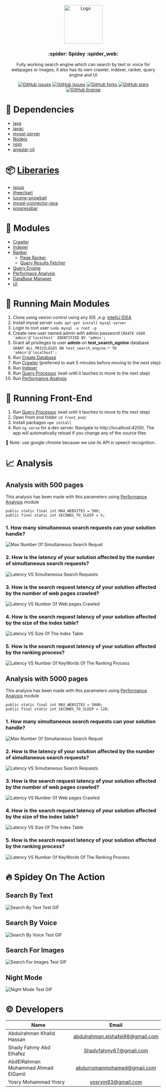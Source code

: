 <br />
<br />
<p align="center">
  <a href="https://github.com/shadyfahmy/SearchEngine">
    <img src="readme_images/spidey.png" alt="Logo" width="125" height="125">
  </a>
  
  <h3 align="center">:spider: Spidey :spider_web:</h3>

  <p align="center">
    Fully working search engine which can search by text or voice for webpages or images, it also has its own crawler, indexer, ranker, query engine and UI
  </p>
</p>

</div>

<div align="center">

[![GitHub issues](https://img.shields.io/github/contributors/shadyfahmy/SearchEngine)](https://github.com/shadyfahmy/SearchEngine/contributors)
[![GitHub issues](https://img.shields.io/github/issues/shadyfahmy/SearchEngine)](https://github.com/shadyfahmy/SearchEngine/issues)
[![GitHub forks](https://img.shields.io/github/forks/shadyfahmy/SearchEngine)](https://github.com/shadyfahmy/SearchEngine/network)
[![GitHub stars](https://img.shields.io/github/stars/shadyfahmy/SearchEngine)](https://github.com/shadyfahmy/SearchEngine/stargazers)
[![GitHub license](https://img.shields.io/github/license/shadyfahmy/SearchEngine)](https://github.com/shadyfahmy/SearchEngine/blob/master/LICENSE)

</div>

# :construction_worker: Dependencies

- [java](https://www.java.com)
- [javac](https://docs.oracle.com/javase/8/docs/technotes/tools/windows/javac.html)
- [mysql-server](https://dev.mysql.com)
- [Nodejs](https://nodejs.org)
- [npm](https://www.npmjs.com)
- [angular-cli](https://angular.io/cli)

# :package: [Liberaries](/lib)

- [jsoup](https://jsoup.org)
- [jfreechart](http://www.jfree.org/jfreechart/)
- [lucene-snowball](http://www.java2s.com/Code/Jar/a/Downloadapachelucenesnowballjar.htm)
- [mysql-connector-java](https://dev.mysql.com/downloads/connector/j/5.1.html)
- [progressbar](http://www.java2s.com/Code/Jar/p/Downloadprogressbar14171jar.htm)

# :pencil: Modules

- [Crawler](/src/crawler)
- [Indexer](/src/indexer)
- [Ranker](/src/ranker/)
  - [Page Ranker](/src/ranker/PageRanker.java)
  - [Query Results Fetcher](/src/ranker/QueryResultsFetcher.java)
- [Query Engine](/query_processor)
- [Performace Analysis](/src/performance_analysis)
- [DataBase Manager](/src/k2_algorithmic_warmup/database_manager)
- [UI](/front_end)

# :rocket: Running Main Modules

1. Clone using vesion control using any IDE ,e.g: [IntelliJ IDEA](https://www.jetbrains.com/help/idea/set-up-a-git-repository.html)
2. Install mysql server
   `sudo apt-get install mysql-server`
3. Login to root user
   `sudo mysql -u root -p`
4. Create new user named admin with admin password
   `CREATE USER 'admin'@'localhost' IDENTIFIED BY 'admin';`
5. Grant all privileges to user **admin** on **test_search_egnine** database
   `GRANT ALL PRIVILEGES ON test_search_engine.* TO 'admin'@'localhost';`
6. Run [Create Database](/src/database_manager/CreateDatabase.java)
7. Run [Crawler](/src/crawler/Crawler.java) (preferred to wait 5 minutes before moving to the next step)
8. Run [Indexer](/src/indexer/Indexer.java)
9. Run [Query Processor](/query_processor/src/main/java/com/search/queryprocessor/QueryprocessorApplication.java) (wait until it lauches to move to the next step)
10. Run [Performance Analysis](/src/performance_analysis/PerformanceAnalysis.java)

# :art: Running Front-End

1. Run [Query Processor](/query_processor/src/main/java/com/search/queryprocessor/QueryprocessorApplication.java) (wait until it lauches to move to the next step)
2. Open front end folder
   `cd front_end/`
3. Install packages
   `npm install`
4. Run `ng serve` for a dev server. Navigate to http://localhost:4200/. The app will automatically reload if you change any of the source files

:memo: Note: use google chrome because we use its API in speech recognition.

# :chart_with_upwards_trend: Analysis

## Analysis with 500 pages

This analysis has been made with this parameters using [Performance Analysis](/src/performance_analysis/PerformanceAnalysis.java) module

```
public static final int MAX_WEBSITES = 500;
public final static int SECONDS_TO_SLEEP = 5;
```

### 1. How many simultaneous search requests can your solution handle?

![Max Number Of Simultaneous Search Requet](readme_images/max_num_sim_search_requests_500.png)

### 2. How is the latency of your solution affected by the number of simultaneous search requests?

![Latency VS Simultaneous Search Requests](readme_images/latency_vs_sim_num_requests_500.png)

### 3. How is the search request latency of your solution affected by the number of web pages crawled?

![Latency VS Number Of Web pages Crawled](readme_images/latency_vs_crawled_num_500.png)

### 4. How is the search request latency of your solution affected by the size of the index table?

![Latency VS Size Of The Index Table](readme_images/latency_vs_indexed_num_500.png)

### 5. How is the search request latency of your solution affected by the ranking process?

![Latency VS Number Of KeyWords Of The Ranking Process](readme_images/latency_vs_num_keywords_500.png)

## Analysis with 5000 pages

This analysis has been made with this parameters using [Performance Analysis](/src/performance_analysis/PerformanceAnalysis.java) module

```
public static final int MAX_WEBSITES = 5000;
public final static int SECONDS_TO_SLEEP = 120;
```

### 1. How many simultaneous search requests can your solution handle?

![Max Number Of Simultaneous Search Requet](readme_images/max_num_sim_search_requests_5000.png)

### 2. How is the latency of your solution affected by the number of simultaneous search requests?

![Latency VS Simultaneous Search Requests](readme_images/latency_vs_sim_num_requests_5000.png)

### 3. How is the search request latency of your solution affected by the number of web pages crawled?

![Latency VS Number Of Web pages Crawled](readme_images/latency_vs_crawled_num_5000.png)

### 4. How is the search request latency of your solution affected by the size of the index table?

![Latency VS Size Of The Index Table](readme_images/latency_vs_indexed_num_5000.png)

### 5. How is the search request latency of your solution affected by the ranking process?

![Latency VS Number Of KeyWords Of The Ranking Process](readme_images/latency_vs_num_keywords_5000.png)

# :fire: Spidey On The Action

## Search By Text

![Search By Text Test GIF](readme_images/search_text_test.gif)

## Search By Voice

![Search By Voice Test GIF](readme_images/voice_test.gif)

## Search For Images

![Search For Images Test GIF](readme_images/search_image_test.gif)

## Night Mode

![Night Mode Test GIF](readme_images/nightmode_test.gif)

# :copyright: Developers

<center>
  
| Name                                |              Email               |
| ----------------------------------- | :------------------------------: |
| Abdulrahman Khalid Hassan           | abdulrahman.elshafei98@gmail.com |
| Shady Fahmy Abd Elhafez             |       Shadyfahmy67@gmail.com     |
| AbdElRahman Muhammad Ahmad ElGamil  |     abdurrumanmohamed@gmail.com  |
| Yosry Mohammad Yosry                |         yosrym93@gmail.com       |

</center>
